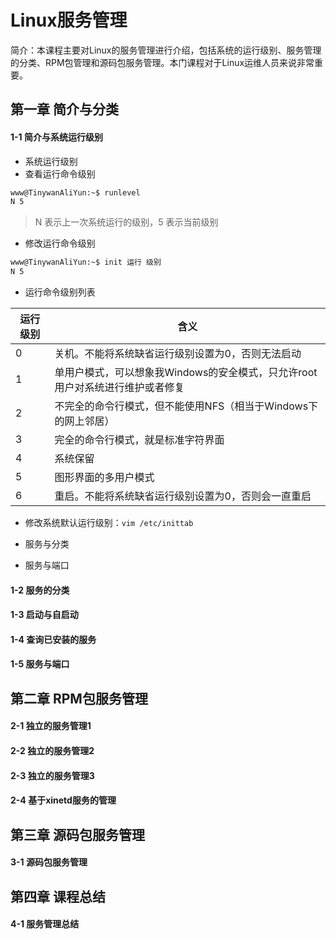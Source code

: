 Linux服务管理
========================

简介：本课程主要对Linux的服务管理进行介绍，包括系统的运行级别、服务管理的分类、RPM包管理和源码包服务管理。本门课程对于Linux运维人员来说非常重要。


## 第一章 简介与分类 

#### 1-1 简介与系统运行级别 
* 系统运行级别
* 查看运行命令级别
```bash
www@TinywanAliYun:~$ runlevel 
N 5
```
> N 表示上一次系统运行的级别，5 表示当前级别
* 修改运行命令级别
```bash
www@TinywanAliYun:~$ init 运行 级别
N 5
```
* 运行命令级别列表

运行级别 | 含义
------------ | -------------
0 | 关机。不能将系统缺省运行级别设置为0，否则无法启动
1 | 单用户模式，可以想象我Windows的安全模式，只允许root用户对系统进行维护或者修复
2 | 不完全的命令行模式，但不能使用NFS（相当于Windows下的网上邻居）
3 | 完全的命令行模式，就是标准字符界面
4 | 系统保留
5 | 图形界面的多用户模式
6 | 重启。不能将系统缺省运行级别设置为0，否则会一直重启

* 修改系统默认运行级别：`vim /etc/inittab `

* 服务与分类
* 服务与端口
#### 1-2 服务的分类

#### 1-3 启动与自启动 

#### 1-4 查询已安装的服务

#### 1-5 服务与端口

## 第二章 RPM包服务管理 

#### 2-1 独立的服务管理1

#### 2-2 独立的服务管理2

#### 2-3 独立的服务管理3 

#### 2-4 基于xinetd服务的管理


## 第三章 源码包服务管理

#### 3-1 源码包服务管理

## 第四章 课程总结 

#### 4-1 服务管理总结


